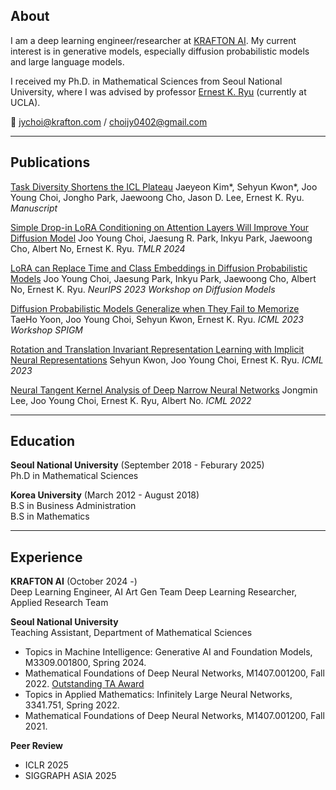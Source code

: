 ## About

I am a deep learning engineer/researcher at [KRAFTON AI](https://www.krafton.ai/ko/). My current interest is in generative models, especially diffusion probabilistic models and large language models.

I received my Ph.D. in Mathematical Sciences from Seoul National University, where I was advised by professor [Ernest K. Ryu](https://ernestryu.com) (currently at UCLA).


:email: jychoi@krafton.com / choijy0402@gmail.com

---

## Publications 

[Task Diversity Shortens the ICL Plateau](https://arxiv.org/abs/2410.05448)
Jaeyeon Kim\*, Sehyun Kwon\*, Joo Young Choi, Jongho Park, Jaewoong Cho, Jason D. Lee, Ernest K. Ryu. *Manuscript*

[Simple Drop-in LoRA Conditioning on Attention Layers Will Improve Your Diffusion Model](https://openreview.net/forum?id=38P40gJPrI)
Joo Young Choi, Jaesung R. Park, Inkyu Park, Jaewoong Cho, Albert No, Ernest K. Ryu. *TMLR 2024*


[LoRA can Replace Time and Class Embeddings in Diffusion Probabilistic Models](pdf/lora_diffusion.pdf)
Joo Young Choi, Jaesung Park, Inkyu Park, Jaewoong Cho, Albert No, Ernest K. Ryu. *NeurIPS 2023 Workshop on Diffusion Models*

[Diffusion Probabilistic Models Generalize when They Fail to Memorize](https://openreview.net/forum?id=shciCbSk9h)
TaeHo Yoon, Joo Young Choi, Sehyun Kwon, Ernest K. Ryu. *ICML 2023 Workshop SPIGM*

[Rotation and Translation Invariant Representation Learning with Implicit Neural Representations](http://proceedings.mlr.press/v202/kwon23a/kwon23a.pdf)
Sehyun Kwon, Joo Young Choi, Ernest K. Ryu. *ICML 2023*

[Neural Tangent Kernel Analysis of Deep Narrow Neural Networks](https://proceedings.mlr.press/v162/lee22a.html)
Jongmin Lee, Joo Young Choi, Ernest K. Ryu, Albert No. *ICML 2022*

---
## Education

**Seoul National University** (September 2018 - Feburary 2025)
<br>
Ph.D in Mathematical Sciences

**Korea University** (March 2012 - August 2018)
<br>
B.S in Business Administration
<br>
B.S in Mathematics

---

## Experience

**KRAFTON AI** (October 2024 -)
<br>
Deep Learning Engineer, AI Art Gen Team
Deep Learning Researcher, Applied Research Team

**Seoul National University** 
<br>
Teaching Assistant, Department of Mathematical Sciences
- Topics in Machine Intelligence: Generative AI and Foundation Models, M3309.001800, Spring 2024.
- Mathematical Foundations of Deep Neural Networks, M1407.001200, Fall 2022. [Outstanding TA Award](http://www.math.snu.ac.kr/board/index.php?mid=page_iFgL02)
- Topics in Applied Mathematics: Infinitely Large Neural Networks, 3341.751, Spring 2022.
- Mathematical Foundations of Deep Neural Networks, M1407.001200, Fall 2021.

**Peer Review**
<br>
- ICLR 2025
- SIGGRAPH ASIA 2025











